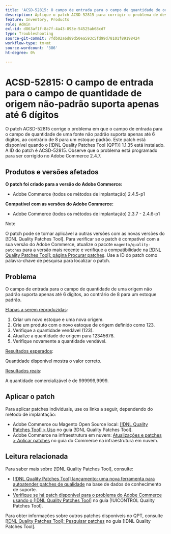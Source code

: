 ```yaml
---
title: 'ACSD-52815: O campo de entrada para o campo de quantidade de origem não-padrão suporta apenas até 6 dígitos'
description: Aplique o patch ACSD-52815 para corrigir o problema de desempenho do Adobe Commerce, em que o campo de entrada para o campo de quantidade de uma fonte não padrão suporta apenas até 6 dígitos, ao contrário de 8 para um estoque padrão.
feature: Inventory, Products
role: Admin
exl-id: d863af1f-8a7f-4a43-893e-54525ab68cd7
type: Troubleshooting
source-git-commit: 7fdb02a6d89d50ea593c5fd99d78101f89198424
workflow-type: tm+mt
source-wordcount: '386'
ht-degree: 0%

---
```


# ACSD-52815: O campo de entrada para o campo de quantidade de origem não-padrão suporta apenas até 6 dígitos

O patch ACSD-52815 corrige o problema em que o campo de entrada para o campo de quantidade de uma fonte não padrão suporta apenas até 6 dígitos, ao contrário de 8 para um estoque padrão. Este patch está disponível quando o [!DNL Quality Patches Tool (QPT)] 1.1.35 está instalado. A ID do patch é ACSD-52815. Observe que o problema está programado para ser corrigido no Adobe Commerce 2.4.7.

## Produtos e versões afetados

**O patch foi criado para a versão do Adobe Commerce:**

* Adobe Commerce (todos os métodos de implantação) 2.4.5-p1

**Compatível com as versões do Adobe Commerce:**

* Adobe Commerce (todos os métodos de implantação) 2.3.7 - 2.4.6-p1

>[!NOTE]
>
>O patch pode se tornar aplicável a outras versões com as novas versões do [!DNL Quality Patches Tool]. Para verificar se o patch é compatível com a sua versão do Adobe Commerce, atualize o pacote `magento/quality-patches` para a versão mais recente e verifique a compatibilidade na [[!DNL Quality Patches Tool]: página Procurar patches](https://experienceleague.adobe.com/tools/commerce-quality-patches/index.html). Use a ID do patch como palavra-chave de pesquisa para localizar o patch.

## Problema

O campo de entrada para o campo de quantidade de uma origem não padrão suporta apenas até 6 dígitos, ao contrário de 8 para um estoque padrão.

<u>Etapas a serem reproduzidas</u>:

1. Criar um novo estoque e uma nova origem.
1. Crie um produto com o novo estoque de origem definido como 123.
1. Verifique a quantidade vendável (123).
1. Atualize a quantidade de origem para 12345678.
1. Verifique novamente a quantidade vendável.

<u>Resultados esperados</u>:

Quantidade disponível mostra o valor correto.

<u>Resultados reais</u>:

A quantidade comercializável é de 999999,9999.

## Aplicar o patch

Para aplicar patches individuais, use os links a seguir, dependendo do método de implantação:

* Adobe Commerce ou Magento Open Source local: [[!DNL Quality Patches Tool] > Uso](/help/tools/quality-patches-tool/usage.md) no guia [!DNL Quality Patches Tool].
* Adobe Commerce na infraestrutura em nuvem: [Atualizações e patches > Aplicar patches](https://experienceleague.adobe.com/docs/commerce-cloud-service/user-guide/develop/upgrade/apply-patches.html) no guia do Commerce na infraestrutura em nuvem.

## Leitura relacionada

Para saber mais sobre [!DNL Quality Patches Tool], consulte:

* [[!DNL Quality Patches Tool] lançamento: uma nova ferramenta para autoatender patches de qualidade](https://experienceleague.adobe.com/en/docs/commerce-operations/tools/quality-patches-tool/quality-patches-tool-to-self-serve-quality-patches) na base de dados de conhecimento de suporte.
* [Verifique se há patch disponível para o problema do Adobe Commerce usando o  [!DNL Quality Patches Tool]](/help/tools/quality-patches-tool/patches-available-in-qpt/check-patch-for-magento-issue-with-magento-quality-patches.md) no guia [!UICONTROL Quality Patches Tool].


Para obter informações sobre outros patches disponíveis no QPT, consulte [[!DNL Quality Patches Tool]: Pesquisar patches](https://experienceleague.adobe.com/tools/commerce-quality-patches/index.html) no guia [!DNL Quality Patches Tool].
